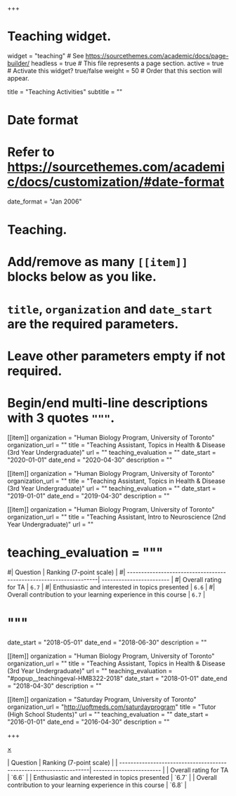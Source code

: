 +++
# Teaching widget.
widget = "teaching"  # See https://sourcethemes.com/academic/docs/page-builder/
headless = true  # This file represents a page section.
active = true  # Activate this widget? true/false
weight = 50  # Order that this section will appear.

title = "Teaching Activities"
subtitle = ""

# Date format
#   Refer to https://sourcethemes.com/academic/docs/customization/#date-format
date_format = "Jan 2006"

# Teaching.
#   Add/remove as many `[[item]]` blocks below as you like.
#   `title`, `organization` and `date_start` are the required parameters.
#   Leave other parameters empty if not required.
#   Begin/end multi-line descriptions with 3 quotes `"""`.

[[item]]
  organization = "Human Biology Program, University of Toronto"
  organization_url = ""
  title = "Teaching Assistant, Topics in Health & Disease (3rd Year Undergraduate)"
  url = ""
  teaching_evaluation = ""
  date_start = "2020-01-01"
  date_end = "2020-04-30"
  description = ""

[[item]]
  organization = "Human Biology Program, University of Toronto"
  organization_url = ""
  title = "Teaching Assistant, Topics in Health & Disease (3rd Year Undergraduate)"
  url = ""
  teaching_evaluation = ""
  date_start = "2019-01-01"
  date_end = "2019-04-30"
  description = ""
  
[[item]]
  organization = "Human Biology Program, University of Toronto"
  organization_url = ""
  title = "Teaching Assistant, Intro to Neuroscience (2nd Year Undergraduate)"
  url = ""
#  teaching_evaluation = """

#| Question                                                           | Ranking (7-point scale)  |
#| -------------------------------------------------------------------| ------------------------ |
#| Overall rating for TA                                              | `6.7`                    |
#| Enthusiastic and interested in topics presented                    | `6.6`                    |
#| Overall contribution to your learning experience in this course    | `6.7`                    |

#  """
  date_start = "2018-05-01"
  date_end = "2018-06-30"
  description = ""

[[item]]
  organization = "Human Biology Program, University of Toronto"
  organization_url = ""
  title = "Teaching Assistant, Topics in Health & Disease (3rd Year Undergraduate)"
  url = ""
  teaching_evaluation = "#popup__teachingeval-HMB322-2018"
  date_start = "2018-01-01"
  date_end = "2018-04-30"
  description = ""

[[item]]
  organization = "Saturday Program, University of Toronto"
  organization_url = "http://uoftmeds.com/saturdayprogram"
  title = "Tutor (High School Students)"
  url = ""
  teaching_evaluation = ""
  date_start = "2016-01-01"
  date_end = "2016-04-30"
  description = ""

+++

<div class="popup" id="popup__teachingeval-HMB322-2018">
    <a class="popup__cancel" href="#!"></a>
    <div class="popup__content">
      <a href="#!" class="popup__close">×</a>
      <p class="popup__text">
      | Question                                                           | Ranking (7-point scale)  |
      | -------------------------------------------------------------------| ------------------------ |
      | Overall rating for TA                                              | `6.6`                    |
      | Enthusiastic and interested in topics presented                    | `6.7`                    |
      | Overall contribution to your learning experience in this course    | `6.8`                    |
      </p>
    </div>
  </div>

